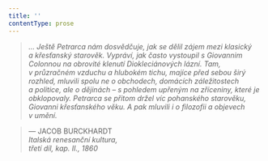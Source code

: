 ```yaml
---
title: ''
contentType: prose
---
```


> 

> 

> 

> _… Ještě Petrarca nám dosvědčuje, jak se dělil zájem mezi klasický a křesťanský starověk. Vypráví, jak často vystoupil s Gio­vannim Colonnou na obrovité klenutí Diokleciánových lázní. Tam, v průzračném vzduchu a hlubokém tichu, majíce před sebou širý rozhled, mluvili spolu ne o obchodech, domácích záležitostech a politice, ale o dějinách – s pohledem upřeným na zříceniny, které je obklopovaly. Petrarca se přitom držel víc pohanského starověku, Giovanni křesťanského věku. A pak mluvili i o filozofii a objevech v umění._

> — JACOB BURCKHARDT  
> _Italská renesanční kultura,  
> třetí díl, kap. II., 1860_
